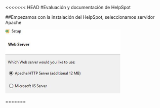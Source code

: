 <<<<<<< HEAD
#Evaluación y documentación de HelpSpot

##Empezamos con la instalación del HelpSpot, seleccionamos servidor Apache

![imagen](Helpspot/Captura.JPG)

=======